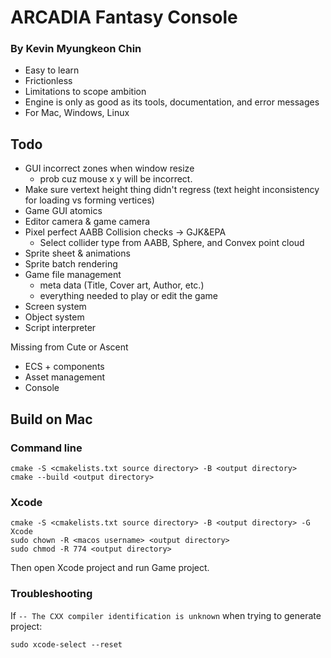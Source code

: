 # ARCADIA Fantasy Console
### By Kevin Myungkeon Chin

- Easy to learn
- Frictionless
- Limitations to scope ambition
- Engine is only as good as its tools, documentation, and error messages
- For Mac, Windows, Linux

## Todo

- GUI incorrect zones when window resize
  - prob cuz mouse x y will be incorrect.
- Make sure vertext height thing didn't regress (text height inconsistency for loading vs forming vertices)
- Game GUI atomics
- Editor camera & game camera
- Pixel perfect AABB Collision checks -> GJK&EPA
  - Select collider type from AABB, Sphere, and Convex point cloud
- Sprite sheet & animations
- Sprite batch rendering
- Game file management
  - meta data (Title, Cover art, Author, etc.)
  - everything needed to play or edit the game
- Screen system
- Object system
- Script interpreter

Missing from Cute or Ascent
- ECS + components
- Asset management
- Console




## Build on Mac

### Command line
```
cmake -S <cmakelists.txt source directory> -B <output directory>
cmake --build <output directory>
```

### Xcode
```
cmake -S <cmakelists.txt source directory> -B <output directory> -G Xcode
sudo chown -R <macos username> <output directory>
sudo chmod -R 774 <output directory>
```
Then open Xcode project and run Game project.

### Troubleshooting
If `-- The CXX compiler identification is unknown` when trying to generate project:
```
sudo xcode-select --reset
```

